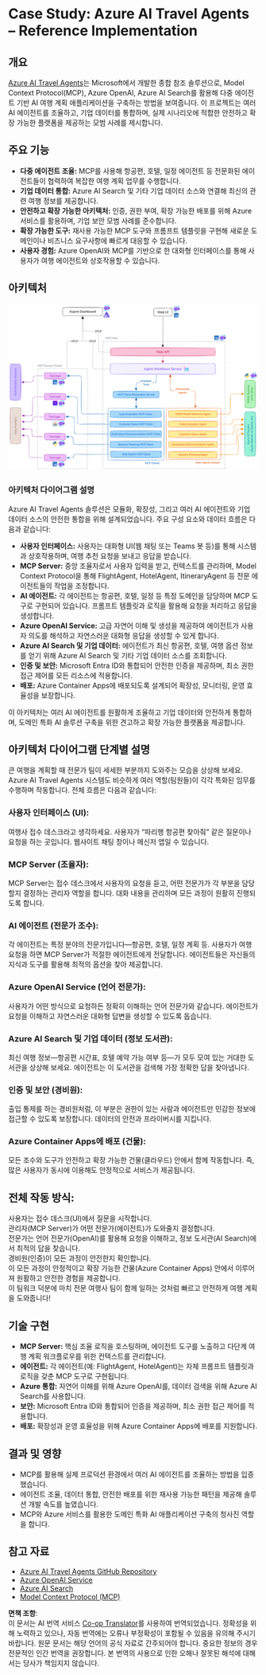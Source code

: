 <!--
CO_OP_TRANSLATOR_METADATA:
{
  "original_hash": "4d3415b9d2bf58bc69be07f945a69e07",
  "translation_date": "2025-05-20T23:35:15+00:00",
  "source_file": "09-CaseStudy/README.md",
  "language_code": "ko"
}
-->
# Case Study: Azure AI Travel Agents – Reference Implementation

## 개요

[Azure AI Travel Agents](https://github.com/Azure-Samples/azure-ai-travel-agents)는 Microsoft에서 개발한 종합 참조 솔루션으로, Model Context Protocol(MCP), Azure OpenAI, Azure AI Search를 활용해 다중 에이전트 기반 AI 여행 계획 애플리케이션을 구축하는 방법을 보여줍니다. 이 프로젝트는 여러 AI 에이전트를 조율하고, 기업 데이터를 통합하며, 실제 시나리오에 적합한 안전하고 확장 가능한 플랫폼을 제공하는 모범 사례를 제시합니다.

## 주요 기능
- **다중 에이전트 조율:** MCP를 사용해 항공편, 호텔, 일정 에이전트 등 전문화된 에이전트들이 협력하여 복잡한 여행 계획 업무를 수행합니다.
- **기업 데이터 통합:** Azure AI Search 및 기타 기업 데이터 소스와 연결해 최신의 관련 여행 정보를 제공합니다.
- **안전하고 확장 가능한 아키텍처:** 인증, 권한 부여, 확장 가능한 배포를 위해 Azure 서비스를 활용하며, 기업 보안 모범 사례를 준수합니다.
- **확장 가능한 도구:** 재사용 가능한 MCP 도구와 프롬프트 템플릿을 구현해 새로운 도메인이나 비즈니스 요구사항에 빠르게 대응할 수 있습니다.
- **사용자 경험:** Azure OpenAI와 MCP를 기반으로 한 대화형 인터페이스를 통해 사용자가 여행 에이전트와 상호작용할 수 있습니다.

## 아키텍처
![Architecture](https://raw.githubusercontent.com/Azure-Samples/azure-ai-travel-agents/main/docs/ai-travel-agents-architecture-diagram.png)

### 아키텍처 다이어그램 설명

Azure AI Travel Agents 솔루션은 모듈화, 확장성, 그리고 여러 AI 에이전트와 기업 데이터 소스의 안전한 통합을 위해 설계되었습니다. 주요 구성 요소와 데이터 흐름은 다음과 같습니다:

- **사용자 인터페이스:** 사용자는 대화형 UI(웹 채팅 또는 Teams 봇 등)를 통해 시스템과 상호작용하며, 여행 추천 요청을 보내고 응답을 받습니다.
- **MCP Server:** 중앙 조율자로서 사용자 입력을 받고, 컨텍스트를 관리하며, Model Context Protocol을 통해 FlightAgent, HotelAgent, ItineraryAgent 등 전문 에이전트들의 작업을 조정합니다.
- **AI 에이전트:** 각 에이전트는 항공편, 호텔, 일정 등 특정 도메인을 담당하며 MCP 도구로 구현되어 있습니다. 프롬프트 템플릿과 로직을 활용해 요청을 처리하고 응답을 생성합니다.
- **Azure OpenAI Service:** 고급 자연어 이해 및 생성을 제공하여 에이전트가 사용자 의도를 해석하고 자연스러운 대화형 응답을 생성할 수 있게 합니다.
- **Azure AI Search 및 기업 데이터:** 에이전트가 최신 항공편, 호텔, 여행 옵션 정보를 얻기 위해 Azure AI Search 및 기타 기업 데이터 소스를 조회합니다.
- **인증 및 보안:** Microsoft Entra ID와 통합되어 안전한 인증을 제공하며, 최소 권한 접근 제어를 모든 리소스에 적용합니다.
- **배포:** Azure Container Apps에 배포되도록 설계되어 확장성, 모니터링, 운영 효율성을 보장합니다.

이 아키텍처는 여러 AI 에이전트를 원활하게 조율하고 기업 데이터와 안전하게 통합하며, 도메인 특화 AI 솔루션 구축을 위한 견고하고 확장 가능한 플랫폼을 제공합니다.

## 아키텍처 다이어그램 단계별 설명
큰 여행을 계획할 때 전문가 팀이 세세한 부분까지 도와주는 모습을 상상해 보세요. Azure AI Travel Agents 시스템도 비슷하게 여러 역할(팀원들)이 각각 특화된 임무를 수행하며 작동합니다. 전체 흐름은 다음과 같습니다:

### 사용자 인터페이스 (UI):
여행사 접수 데스크라고 생각하세요. 사용자가 “파리행 항공편 찾아줘” 같은 질문이나 요청을 하는 곳입니다. 웹사이트 채팅 창이나 메신저 앱일 수 있습니다.

### MCP Server (조율자):
MCP Server는 접수 데스크에서 사용자의 요청을 듣고, 어떤 전문가가 각 부분을 담당할지 결정하는 관리자 역할을 합니다. 대화 내용을 관리하며 모든 과정이 원활히 진행되도록 합니다.

### AI 에이전트 (전문가 조수):
각 에이전트는 특정 분야의 전문가입니다—항공편, 호텔, 일정 계획 등. 사용자가 여행 요청을 하면 MCP Server가 적절한 에이전트에게 전달합니다. 에이전트들은 자신들의 지식과 도구를 활용해 최적의 옵션을 찾아 제공합니다.

### Azure OpenAI Service (언어 전문가):
사용자가 어떤 방식으로 요청하든 정확히 이해하는 언어 전문가와 같습니다. 에이전트가 요청을 이해하고 자연스러운 대화형 답변을 생성할 수 있도록 돕습니다.

### Azure AI Search 및 기업 데이터 (정보 도서관):
최신 여행 정보—항공편 시간표, 호텔 예약 가능 여부 등—가 모두 모여 있는 거대한 도서관을 상상해 보세요. 에이전트는 이 도서관을 검색해 가장 정확한 답을 찾아냅니다.

### 인증 및 보안 (경비원):
출입 통제를 하는 경비원처럼, 이 부분은 권한이 있는 사람과 에이전트만 민감한 정보에 접근할 수 있도록 보장합니다. 데이터의 안전과 프라이버시를 지킵니다.

### Azure Container Apps에 배포 (건물):
모든 조수와 도구가 안전하고 확장 가능한 건물(클라우드) 안에서 함께 작동합니다. 즉, 많은 사용자가 동시에 이용해도 안정적으로 서비스가 제공됩니다.

## 전체 작동 방식:

사용자는 접수 데스크(UI)에서 질문을 시작합니다.  
관리자(MCP Server)가 어떤 전문가(에이전트)가 도와줄지 결정합니다.  
전문가는 언어 전문가(OpenAI)를 활용해 요청을 이해하고, 정보 도서관(AI Search)에서 최적의 답을 찾습니다.  
경비원(인증)이 모든 과정이 안전한지 확인합니다.  
이 모든 과정이 안정적이고 확장 가능한 건물(Azure Container Apps) 안에서 이루어져 원활하고 안전한 경험을 제공합니다.  
이 팀워크 덕분에 마치 전문 여행사 팀이 함께 일하는 것처럼 빠르고 안전하게 여행 계획을 도와줍니다!

## 기술 구현
- **MCP Server:** 핵심 조율 로직을 호스팅하며, 에이전트 도구를 노출하고 다단계 여행 계획 워크플로우를 위한 컨텍스트를 관리합니다.
- **에이전트:** 각 에이전트(예: FlightAgent, HotelAgent)는 자체 프롬프트 템플릿과 로직을 갖춘 MCP 도구로 구현됩니다.
- **Azure 통합:** 자연어 이해를 위해 Azure OpenAI를, 데이터 검색을 위해 Azure AI Search를 사용합니다.
- **보안:** Microsoft Entra ID와 통합되어 인증을 제공하며, 최소 권한 접근 제어를 적용합니다.
- **배포:** 확장성과 운영 효율성을 위해 Azure Container Apps에 배포를 지원합니다.

## 결과 및 영향
- MCP를 활용해 실제 프로덕션 환경에서 여러 AI 에이전트를 조율하는 방법을 입증했습니다.
- 에이전트 조율, 데이터 통합, 안전한 배포를 위한 재사용 가능한 패턴을 제공해 솔루션 개발 속도를 높였습니다.
- MCP와 Azure 서비스를 활용한 도메인 특화 AI 애플리케이션 구축의 청사진 역할을 합니다.

## 참고 자료
- [Azure AI Travel Agents GitHub Repository](https://github.com/Azure-Samples/azure-ai-travel-agents)
- [Azure OpenAI Service](https://azure.microsoft.com/en-us/products/ai-services/openai-service/)
- [Azure AI Search](https://azure.microsoft.com/en-us/products/ai-services/ai-search/)
- [Model Context Protocol (MCP)](https://modelcontextprotocol.io/)

**면책 조항**:  
이 문서는 AI 번역 서비스 [Co-op Translator](https://github.com/Azure/co-op-translator)를 사용하여 번역되었습니다. 정확성을 위해 노력하고 있으나, 자동 번역에는 오류나 부정확성이 포함될 수 있음을 유의해 주시기 바랍니다. 원문 문서는 해당 언어의 공식 자료로 간주되어야 합니다. 중요한 정보의 경우 전문적인 인간 번역을 권장합니다. 본 번역의 사용으로 인한 오해나 잘못된 해석에 대해서는 당사가 책임지지 않습니다.